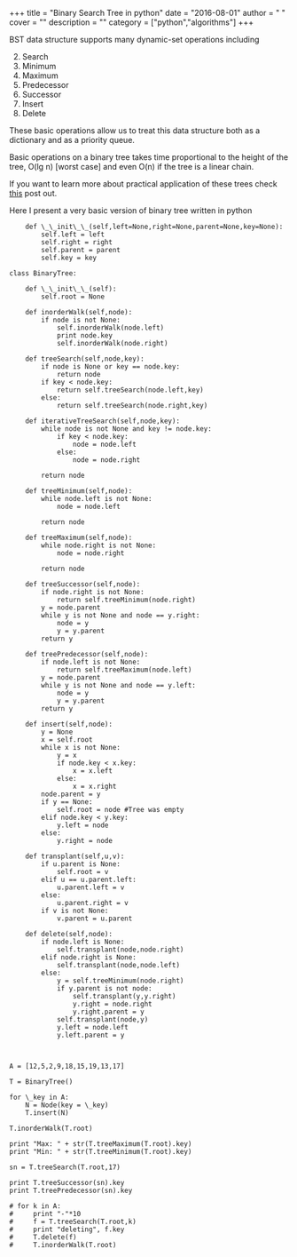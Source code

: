 
+++
title = "Binary Search Tree in python"
date = "2016-08-01"
author = " "
cover = ""
description = ""
category = ["python","algorithms"]
+++

BST data structure supports many dynamic-set operations including

 
 2. Search
 4. Minimum
 6. Maximum
 8. Predecessor
 10. Successor
 12. Insert
 14. Delete
 
 These basic operations allow us to treat this data structure both as a dictionary and as a priority queue. 

 Basic operations on a binary tree takes time proportional to the height of the tree, O(lg n) [worst case] and even O(n) if the tree is a linear chain. 

 If you want to learn more about practical application of these trees check [this](https://stackoverflow.com/questions/2130416/what-are-the-applications-of-binary-trees) post out. 

 Here I present a very basic version of binary tree written in python

  

```class Node:
    def \_\_init\_\_(self,left=None,right=None,parent=None,key=None):
        self.left = left
        self.right = right
        self.parent = parent
        self.key = key
    
class BinaryTree:
    
    def \_\_init\_\_(self): 
        self.root = None

    def inorderWalk(self,node):
        if node is not None:
            self.inorderWalk(node.left)
            print node.key
            self.inorderWalk(node.right)

    def treeSearch(self,node,key):
        if node is None or key == node.key:
            return node
        if key < node.key:
            return self.treeSearch(node.left,key)
        else:
            return self.treeSearch(node.right,key)

    def iterativeTreeSearch(self,node,key):
        while node is not None and key != node.key:
            if key < node.key:
                node = node.left
            else:
                node = node.right

        return node

    def treeMinimum(self,node):
        while node.left is not None:
            node = node.left

        return node

    def treeMaximum(self,node):
        while node.right is not None:
            node = node.right

        return node

    def treeSuccessor(self,node):
        if node.right is not None:
            return self.treeMinimum(node.right)
        y = node.parent
        while y is not None and node == y.right:
            node = y
            y = y.parent
        return y

    def treePredecessor(self,node):
        if node.left is not None:
            return self.treeMaximum(node.left)
        y = node.parent
        while y is not None and node == y.left:
            node = y
            y = y.parent
        return y

    def insert(self,node):
        y = None
        x = self.root
        while x is not None:
            y = x
            if node.key < x.key:
                x = x.left
            else:
                x = x.right
        node.parent = y
        if y == None:
            self.root = node #Tree was empty
        elif node.key < y.key:
            y.left = node
        else:
            y.right = node

    def transplant(self,u,v):
        if u.parent is None:
            self.root = v
        elif u == u.parent.left:
            u.parent.left = v
        else:
            u.parent.right = v
        if v is not None:
            v.parent = u.parent

    def delete(self,node):
        if node.left is None:
            self.transplant(node,node.right)
        elif node.right is None:
            self.transplant(node,node.left)
        else:
            y = self.treeMinimum(node.right)
            if y.parent is not node:
                self.transplant(y,y.right)
                y.right = node.right
                y.right.parent = y
            self.transplant(node,y)
            y.left = node.left
            y.left.parent = y



A = [12,5,2,9,18,15,19,13,17]

T = BinaryTree()

for \_key in A:
    N = Node(key = \_key)
    T.insert(N)

T.inorderWalk(T.root)

print "Max: " + str(T.treeMaximum(T.root).key)
print "Min: " + str(T.treeMinimum(T.root).key)

sn = T.treeSearch(T.root,17)

print T.treeSuccessor(sn).key
print T.treePredecessor(sn).key

# for k in A:
#     print "-"*10
#     f = T.treeSearch(T.root,k)
#     print "deleting", f.key
#     T.delete(f) 
#     T.inorderWalk(T.root)


```
 

